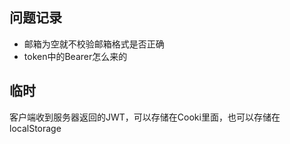 ## 问题记录
- 邮箱为空就不校验邮箱格式是否正确
- token中的Bearer怎么来的

## 临时
客户端收到服务器返回的JWT，可以存储在Cooki里面，也可以存储在localStorage